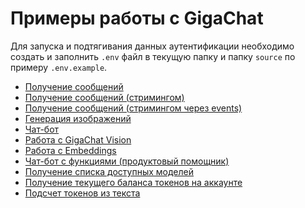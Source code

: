# Примеры работы с GigaChat

Для запуска и подтягивания данных аутентификации необходимо создать и заполнить
`.env` файл в текущую папку и папку `source` по примеру `.env.example`.

- [Получение сообщений](chat.ipynb)
- [Получение сообщений (стримингом)](stream.ipynb)
- [Получение сообщений (стримингом через events)](stream_events.ipynb)
- [Генерация изображений](generate_image.ipynb)
- [Чат-бот](chat_bot.ipynb)
- [Работа с GigaChat Vision](vision.ipynb)
- [Работа с Embeddings](embeddings.ipynb)
- [Чат-бот с функциями (продуктовый помощник)](chat_bot_with_functions.ipynb)
- [Получение списка доступных моделей](get_models.ipynb)
- [Получение текущего баланса токенов на аккаунте](get_balance.ipynb)
- [Подсчет токенов из текста](tokens_count.ipynb)

